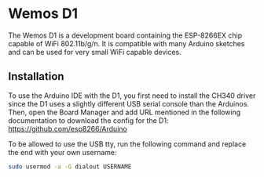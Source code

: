 # Wemos D1

The Wemos D1 is a development board containing the ESP-8266EX chip capable of
WiFi 802.11b/g/n. It is compatible with many Arduino sketches and can be used
for very small WiFi capable devices.

## Installation

To use the Arduino IDE with the D1, you first need to install the CH340 driver
since the D1 uses a slightly different USB serial console than the Arduinos.
Then, open the Board Manager and add URL mentioned in the following
documentation to download the config for the D1:
https://github.com/esp8266/Arduino

To be allowed to use the USB tty, run the following command and replace the end
with your own username:

```bash
sudo usermod -a -G dialout USERNAME
```
